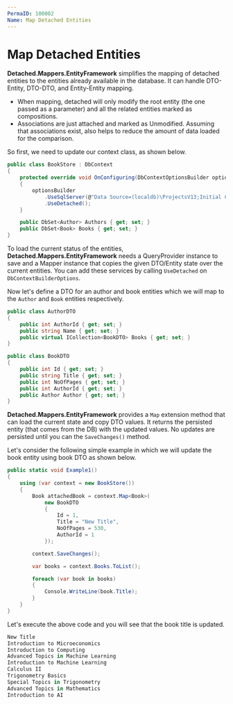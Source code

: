 ```yaml
---
PermaID: 100002
Name: Map Detached Entities
---
```


# Map Detached Entities

**Detached.Mappers.EntityFramework** simplifies the mapping of detached entities to the entities already available in the database. It can handle DTO-Entity, DTO-DTO, and Entity-Entity mapping.
  
 - When mapping, detached will only modify the root entity (the one passed as a parameter) and all the related entities marked as compositions. 
 - Associations are just attached and marked as Unmodified. Assuming that associations exist, also helps to reduce the amount of data loaded for the comparison.

So first, we need to update our context class, as shown below.

```csharp
public class BookStore : DbContext
{
    protected override void OnConfiguring(DbContextOptionsBuilder optionsBuilder)
    {
        optionsBuilder
            .UseSqlServer(@"Data Source=(localdb)\ProjectsV13;Initial Catalog=BookStoreDb;")
            .UseDetached();
    }

    public DbSet<Author> Authors { get; set; }
    public DbSet<Book> Books { get; set; }
}
```

To load the current status of the entities, **Detached.Mappers.EntityFramework** needs a QueryProvider instance to save and a Mapper instance that copies the given DTO/Entity state over the current entities. You can add these services by calling `UseDetached` on `DbContextBuilderOptions`.

Now let's define a DTO for an author and book entities which we will map to the `Author` and `Book` entities respectively.

```csharp
public class AuthorDTO
{
    public int AuthorId { get; set; }
    public string Name { get; set; }
    public virtual ICollection<BookDTO> Books { get; set; }
}

public class BookDTO
{
    public int Id { get; set; }
    public string Title { get; set; }
    public int NoOfPages { get; set; }
    public int AuthorId { get; set; }
    public Author Author { get; set; }
}
```

**Detached.Mappers.EntityFramework** provides a `Map` extension method that can load the current state and copy DTO values. It returns the persisted entity (that comes from the DB) with the updated values. No updates are persisted until you can the `SaveChanges()` method.

Let's consider the following simple example in which we will update the book entity using book DTO as shown below.

```csharp
public static void Example1()
{
    using (var context = new BookStore())
    {
        Book attachedBook = context.Map<Book>(
            new BookDTO 
            { 
                Id = 1, 
                Title = "New Title", 
                NoOfPages = 530, 
                AuthorId = 1 
            });

        context.SaveChanges();

        var books = context.Books.ToList();

        foreach (var book in books)
        {
            Console.WriteLine(book.Title);
        }
    }
}
```

Let's execute the above code and you will see that the book title is updated.

```csharp
New Title
Introduction to Microeconomics
Introduction to Computing
Advanced Topics in Machine Learning
Introduction to Machine Learning
Calculus II
Trigonometry Basics
Special Topics in Trigonometry
Advanced Topics in Mathematics
Introduction to AI
```
